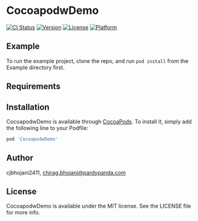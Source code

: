 # CocoapodwDemo

[![CI Status](https://img.shields.io/travis/cjbhojani2411/CocoapodwDemo.svg?style=flat)](https://travis-ci.org/cjbhojani2411/CocoapodwDemo)
[![Version](https://img.shields.io/cocoapods/v/CocoapodwDemo.svg?style=flat)](https://cocoapods.org/pods/CocoapodwDemo)
[![License](https://img.shields.io/cocoapods/l/CocoapodwDemo.svg?style=flat)](https://cocoapods.org/pods/CocoapodwDemo)
[![Platform](https://img.shields.io/cocoapods/p/CocoapodwDemo.svg?style=flat)](https://cocoapods.org/pods/CocoapodwDemo)

## Example

To run the example project, clone the repo, and run `pod install` from the Example directory first.

## Requirements

## Installation

CocoapodwDemo is available through [CocoaPods](https://cocoapods.org). To install
it, simply add the following line to your Podfile:

```ruby
pod 'CocoapodwDemo'
```

## Author

cjbhojani2411, chirag.bhojani@pardypanda.com

## License

CocoapodwDemo is available under the MIT license. See the LICENSE file for more info.
